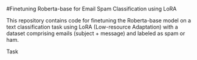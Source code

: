 #Finetuning Roberta-base for Email Spam Classification using LoRA

This repository contains code for finetuning the Roberta-base model on a text classification task using LoRA (Low-resource Adaptation) with a dataset comprising emails (subject + message) and labeled as spam or ham.

Task
